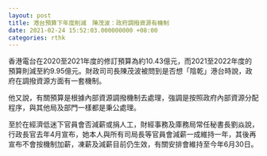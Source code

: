 ```yaml
---
layout: post
title: 港台預算下年度削減　陳茂波：政府調撥資源有機制
date: 2021-02-24 15:52:03.000000000 +08:00
categories: rthk
---
```


香港電台在2020至2021年度的修訂預算為約10.43億元，而2021至2022年度的預算則減至約9.95億元。財政司司長陳茂波被問到是否想「陰乾」港台時說，政府在調撥資源方面有一套機制。

他又說，有關預算是根據內部資源調撥機制去處理，強調是按照政府內部資源分配程序，與其他局及部門一樣都是秉公處理。

至於在經濟低迷下官員會否減薪或捐人工，財經事務及庫務局常任秘書長劉焱說，行政長官去年4月宣布，她本人與所有司局長等官員會減薪一成維持一年，其後再宣布不會按機制加薪，凍薪及減薪目前仍生效，有關安排會維持至今年6月30日。
